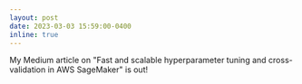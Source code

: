 ```yaml
---
layout: post
date: 2023-03-03 15:59:00-0400
inline: true
---
```


My Medium article on "Fast and scalable hyperparameter tuning and cross-validation in AWS SageMaker" is out! <a class="linktext" target="_blank" rel="noopener noreferrer" href="https://medium.com/towards-data-science/fast-and-scalable-hyperparameter-tuning-and-cross-validation-in-aws-sagemaker-d2b4095412eb"><i class="fas fa-external-link-alt" aria-hidden="true"></i></a>
